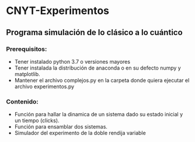 # CNYT-Experimentos
## Programa simulación de lo clásico a lo cuántico

### Prerequisitos:
 - Tener instalado python 3.7 o versiones mayores
 - Tener instalada la distribución de anaconda o en su defecto numpy y matplotlib.
 - Mantener el archivo complejos.py en la carpeta donde quiera ejecutar el archivo experimentos.py

### Contenido:
 - Función para hallar la dinamica de un sistema dado su estado inicial y un tiempo (clicks). 
 - Función para ensamblar dos sistemas.
 - Simulador del experimento de la doble rendija variable
 
 
